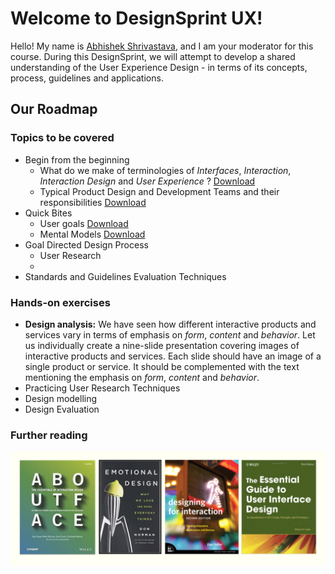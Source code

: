 # Welcome to DesignSprint UX!
Hello! My name is [Abhishek Shrivastava](https://www.iitg.ac.in/shri/), and I am your moderator for this course. During this DesignSprint, we will attempt to develop a shared understanding of the User Experience Design - in terms of its concepts, process, guidelines and applications. 
## Our Roadmap
### Topics to be covered
- Begin from the beginning
  - What do we make of terminologies of *Interfaces*, *Interaction*, *Interaction Design* and *User Experience* ? <a href="https://www.dropbox.com/s/2lzbhescp2rvx5r/UxD_v001.pdf?dl=0" target="_blank">Download</a>
  - Typical Product Design and Development Teams and their responsibilities <a href="https://www.dropbox.com/s/eoiv797bab7jv4r/UxD_v002.pdf?dl=0" target="_blank">Download</a>
- Quick Bites
  - User goals <a href="https://www.dropbox.com/s/x7l8oy87tbb53kl/UxD_v003.pdf?dl=0" target="_blank">Download</a> 
  - Mental Models <a href="https://www.dropbox.com/s/wt7p9vgy1j3442p/UxD_v004.pdf?dl=0" target="_blank">Download</a> 
- Goal Directed Design Process
  - User Research
  - 
- Standards and Guidelines Evaluation Techniques

### Hands-on exercises
- **Design analysis:** We have seen how different interactive products and services vary in terms of emphasis on *form*, *content* and *behavior*. Let us individually create a nine-slide presentation covering images of interactive products and services. Each slide should have an image of a single product or service. It should be complemented with the text mentioning the emphasis on *form*, *content* and *behavior*.
- Practicing User Research Techniques
- Design modelling
- Design Evaluation

### Further reading
![This is a picture showing books for further reading](https://raw.githubusercontent.com/shriitg/DesignSprintUX/master/furtherRead.png)
